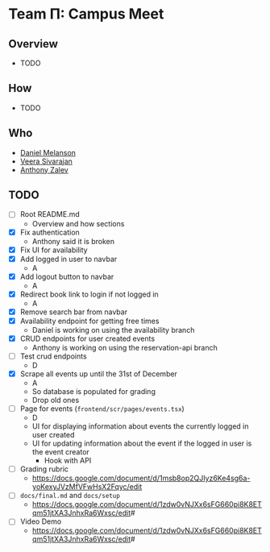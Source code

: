 # Team &Pi;: Campus Meet

## Overview

- TODO

## How

- TODO

## Who

- [Daniel Melanson](https://github.com/daniel-melanson)
- [Veera Sivarajan](https://github.com/veera-sivarajan)
- [Anthony Zalev](https://github.com/AnthonyZalev)

## TODO

- [ ] Root README.md
  - Overview and how sections
- [x] Fix authentication
  - Anthony said it is broken
- [x] Fix UI for availability
- [X] Add logged in user to navbar
  - A
- [X] Add logout button to navbar
  - A
- [X] Redirect book link to login if not logged in
  - A
- [x] Remove search bar from navbar
- [x] Availability endpoint for getting free times
  - Daniel is working on using the availability branch
- [x] CRUD endpoints for user created events
  - Anthony is working on using the reservation-api branch
- [ ] Test crud endpoints
  - D
- [X] Scrape all events up until the 31st of December
  - A
  - So database is populated for grading
  - Drop old ones
- [ ] Page for events (`frontend/scr/pages/events.tsx`)
  - D
  - UI for displaying information about events the currently logged in user created
  - UI for updating information about the event if the logged in user is the event creator
    - Hook with API
- [ ] Grading rubric
  - <https://docs.google.com/document/d/1msb8op2QJIyz6Ke4sg6a-yoKexyJVzMfVFwHsX2Fqyc/edit>
- [ ] `docs/final.md` and `docs/setup`
  - <https://docs.google.com/document/d/1zdw0vNJXx6sFG660pi8K8ETqm51jtXA3JnhxRa6Wxsc/edit>#
- [ ] Video Demo
  - <https://docs.google.com/document/d/1zdw0vNJXx6sFG660pi8K8ETqm51jtXA3JnhxRa6Wxsc/edit>#

